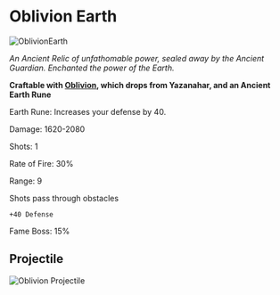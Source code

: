 # Oblivion Earth

![OblivionEarth](https://vwiki.valorserver.com/api/item/picture/Oblivion%20Earth)

<i>An Ancient Relic of unfathomable power, sealed away by the Ancient Guardian. Enchanted the power of the Earth.</i>

**Craftable with [Oblivion](https://wiki-test.valorserver.com/docs/items/weapons/bows/ars/Oblivion), which drops from Yazanahar, and an Ancient Earth Rune**

Earth Rune: Increases your defense by 40.

Damage: 1620-2080

Shots: 1

Rate of Fire: 30%

Range: 9

Shots pass through obstacles

    +40 Defense

Fame Boss: 15%

## Projectile

![Oblivion Projectile](https://cdn.discordapp.com/attachments/828314781793779742/981319720718434304/oblivion.gif)
